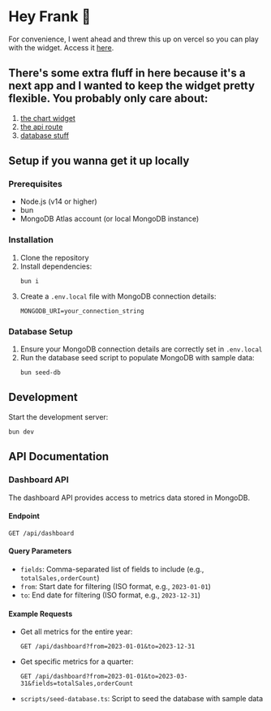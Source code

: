

# Hey Frank 👋 
For convenience, I went ahead and threw this up on vercel so you can play with the widget. Access it [here](https://siso-takehome.vercel.app/). 

## There's some extra fluff in here because it's a next app and I wanted to keep the widget pretty flexible. You probably only care about:
1. [the chart widget](https://github.com/lucasgreenwell/siso_takehome/tree/main/dashboard/components/charts)
2. [the api route](https://github.com/lucasgreenwell/siso_takehome/blob/main/dashboard/app/api/dashboard/route.ts)
3. [database stuff](https://github.com/lucasgreenwell/siso_takehome/tree/main/dashboard/app/api/dashboard/db)

## Setup if you wanna get it up locally

### Prerequisites
- Node.js (v14 or higher)
- bun
- MongoDB Atlas account (or local MongoDB instance)

### Installation
1. Clone the repository
2. Install dependencies:
   ```
   bun i
   ```
3. Create a `.env.local` file with MongoDB connection details:
   ```
   MONGODB_URI=your_connection_string
   ```

### Database Setup
1. Ensure your MongoDB connection details are correctly set in `.env.local`
2. Run the database seed script to populate MongoDB with sample data:
   ```
   bun seed-db
   ```

## Development
Start the development server:
```
bun dev
```

## API Documentation

### Dashboard API
The dashboard API provides access to metrics data stored in MongoDB.

#### Endpoint
```
GET /api/dashboard
```

#### Query Parameters
- `fields`: Comma-separated list of fields to include (e.g., `totalSales,orderCount`)
- `from`: Start date for filtering (ISO format, e.g., `2023-01-01`)
- `to`: End date for filtering (ISO format, e.g., `2023-12-31`)

#### Example Requests
- Get all metrics for the entire year:
  ```
  GET /api/dashboard?from=2023-01-01&to=2023-12-31
  ```
- Get specific metrics for a quarter:
  ```
  GET /api/dashboard?from=2023-01-01&to=2023-03-31&fields=totalSales,orderCount
  ```
- `scripts/seed-database.ts`: Script to seed the database with sample data
